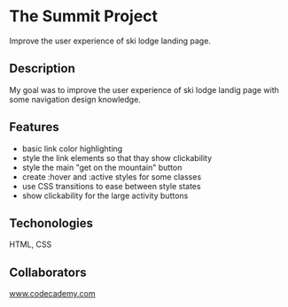 # The Summit Project
Improve the user experience of ski lodge landing page.
## Description
My goal was to improve the user experience of ski lodge landig page with some navigation design knowledge.
## Features
- basic link color highlighting
- style the link elements so that thay show clickability
- style the main "get on the mountain" button
- create :hover and :active styles for some classes
- use CSS transitions to ease between style states
- show clickability for the large activity buttons
## Techonologies
HTML, CSS
## Collaborators
www.codecademy.com
